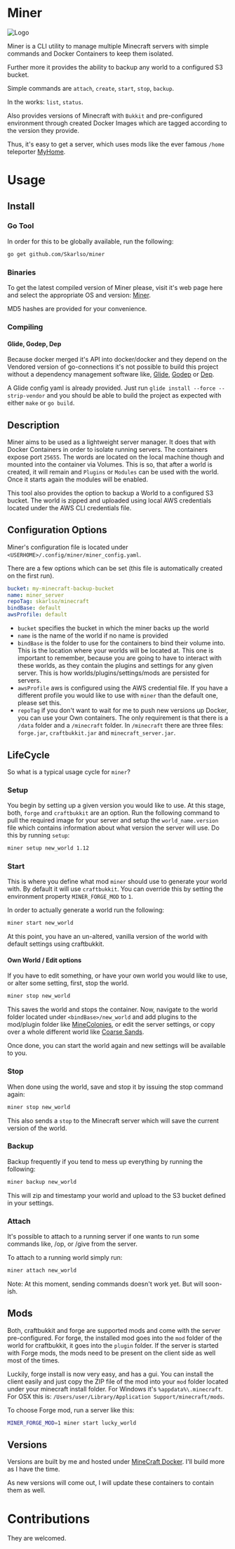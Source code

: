 # Miner

![Logo](./imgs/logo.png)

Miner is a CLI utility to manage multiple Minecraft servers with simple commands and Docker Containers to keep them isolated.

Further more it provides the ability to backup any world to a configured S3 bucket.

Simple commands are `attach`, `create`, `start`, `stop`, `backup`.

In the works: `list`, `status`.

Also provides versions of Minecraft with `Bukkit` and pre-configured environment through created Docker Images which are tagged according to the version they provide.

Thus, it's easy to get a server, which uses mods like the ever famous `/home` teleporter
[MyHome](https://mods.curse.com/bukkit-plugins/minecraft/myhome).

# Usage

## Install

### Go Tool

In order for this to be globally available, run the following:

```bash
go get github.com/Skarlso/miner
```

### Binaries

To get the latest compiled version of Miner please, visit it's web page here and select the appropriate OS and version: [Miner](https://skarlso.github.io/miner-website).

MD5 hashes are provided for your convenience.

### Compiling

#### Glide, Godep, Dep

Because docker merged it's API into docker/docker and they depend on the Vendored version of go-connections it's not possible to build this project without a dependency management software like, [Glide](https://github.com/Masterminds/glide), [Godep](https://github.com/tools/godep) or [Dep](https://github.com/golang/dep).

A Glide config yaml is already provided. Just run `glide install --force --strip-vendor` and you should be able to build the project as expected with either `make` or `go build`.

## Description

Miner aims to be used as a lightweight server manager. It does that with Docker Containers in order to isolate running servers. The containers expose port `25655`. The words are located on the local machine though and mounted into the container via Volumes. This is so, that after a world is created, it will remain and `Plugins` or `Modules` can be used with the world. Once it starts again the modules will be enabled.

This tool also provides the option to backup a World to a configured S3 bucket. The world is zipped and uploaded using local AWS credentials located under the AWS CLI credentials file.

## Configuration Options

Miner's configuration file is located under `<USERHOME>/.config/miner/miner_config.yaml`.

There are a few options which can be set (this file is automatically created on the first run).

```yaml
bucket: my-minecraft-backup-bucket
name: miner_server
repoTag: skarlso/minecraft
bindBase: default
awsProfile: default
```

* `bucket` specifies the bucket in which the miner backs up the world
* `name` is the name of the world if no name is provided
* `bindBase` is the folder to use for the containers to bind their volume into. This is the location where your worlds will be located at. This one is important to remember, because you are going to have to interact with these worlds, as they contain the plugins and settings for any given server. This is how worlds/plugins/settings/mods are persisted for servers.
* `awsProfile` aws is configured using the AWS credential file. If you have a different profile you would like to use with `miner` than the default one, please set this.
* `repoTag` if you don't want to wait for me to push new versions up Docker, you can use your Own containers. The only requirement is that there is a `/data` folder and a `/minecraft` folder. In `/minecraft` there are three files: `forge.jar`, `craftbukkit.jar` and `minecraft_server.jar`.

## LifeCycle

So what is a typical usage cycle for `miner`?

### Setup

You begin by setting up a given version you would like to use. At this stage, both, `forge` and `craftbukkit` are an option. Run the following command to pull the required image for your server and setup the `world_name.version` file which contains information about what version the server will use. Do this by running `setup`:

```bash
miner setup new_world 1.12
```

### Start

This is where you define what mod `miner` should use to generate your world with. By default it will use `craftbukkit`. You can override this by setting the environment property `MINER_FORGE_MOD` to `1`.

In order to actually generate a world run the following:

```bash
miner start new_world
```

At this point, you have an un-altered, vanilla version of the world with default settings using craftbukkit.

#### Own World / Edit options

If you have to edit something, or have your own world you would like to use, or alter some setting, first, stop the world.

```bash
miner stop new_world
```

This saves the world and stops the container. Now, navigate to the world folder located under `<bindBase>/new_world`
and add plugins to the mod/plugin folder like [MineColonies](http://www.minecolonies.com/tutorial), or edit the server settings, or copy over a whole different world like [Coarse Sands](http://www.minecraftmaps.com/survival-maps/coarse-sands).

Once done, you can start the world again and new settings will be available to you.

### Stop

When done using the world, save and stop it by issuing the stop command again:

```bash
miner stop new_world
```

This also sends a `stop` to the Minecraft server which will save the current version of the world.

### Backup

Backup frequently if you tend to mess up everything by running the following:

```bash
miner backup new_world
```

This will zip and timestamp your world and upload to the S3 bucket defined in your settings.

### Attach

It's possible to attach to a running server if one wants to run some commands like, /op, or /give from the server.

To attach to a running world simply run:

```bash
miner attach new_world
```

Note: At this moment, sending commands doesn't work yet. But will soon-ish.

## Mods

Both, craftbukkit and forge are supported mods and come with the server pre-configured. For forge, the installed mod goes into the `mod` folder of the world for craftbukkit, it goes into the `plugin` folder. If the server is started with Forge mods, the mods need to be present on the client side as well most of the times.

Luckily, forge install is now very easy, and has a gui. You can install the client easily and just copy the ZIP file of the mod into your `mod` folder located under your minecraft install folder. For Windows it's `%appdata%\.minecraft`. For OSX this is: `/Users/user/Library/Application Support/minecraft/mods`.

To choose Forge mod, run a server like this:

```bash
MINER_FORGE_MOD=1 miner start lucky_world
```

## Versions

Versions are built by me and hosted under [MineCraft Docker](https://hub.docker.com/r/skarlso/minecraft/). I'll build more as I have the time.

As new versions will come out, I will update these containers to contain them as well.

# Contributions

They are welcomed.
